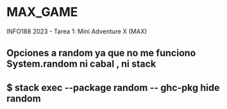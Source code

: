 # MAX_GAME
INFO188 2023 - Tarea 1: Mini Adventure X (MAX)




## Opciones a random ya que no me funciono System.random ni cabal , ni stack 
## $ stack exec --package random -- ghc-pkg hide random
